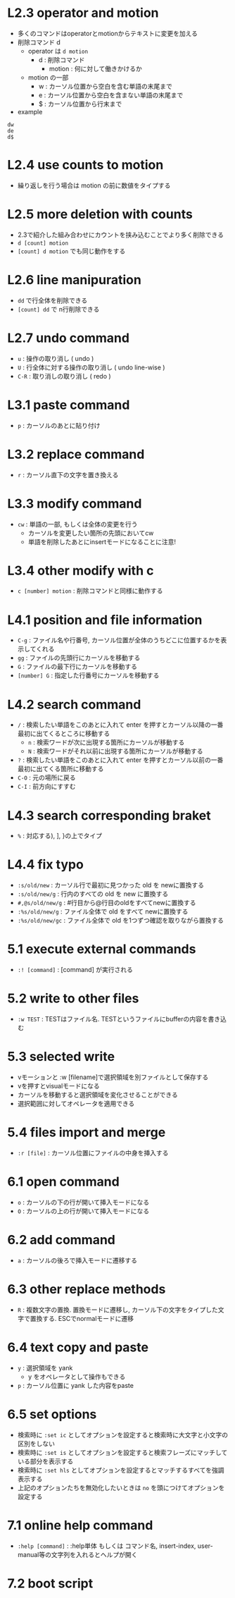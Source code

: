 # L2.3 operator and motion
- 多くのコマンドはoperatorとmotionからテキストに変更を加える
- 削除コマンド d
	- operator は `d motion`
	  - d : 削除コマンド
		- motion : 何に対して働きかけるか
	- motion の一部
		- w : カーソル位置から空白を含む単語の末尾まで
		- e : カーソル位置から空白を含まない単語の末尾まで
		- $ : カーソル位置から行末まで
- example
```
dw
de
d$
```

# L2.4 use counts to motion
- 繰り返しを行う場合は motion の前に数値をタイプする

# L2.5 more deletion with counts
- 2.3で紹介した組み合わせにカウントを挟み込むことでより多く削除できる
- `d [count] motion`
- `[count] d motion` でも同じ動作をする

# L2.6 line manipuration
- `dd` で行全体を削除できる
- `[count] dd` で n行削除できる

# L2.7 undo command
- `u` : 操作の取り消し ( undo )
- `U` : 行全体に対する操作の取り消し ( undo line-wise )
- `C-R` : 取り消しの取り消し ( redo )

# L3.1 paste command
- `p` : カーソルのあとに貼り付け

# L3.2 replace command
- `r` : カーソル直下の文字を置き換える

# L3.3 modify command
- `cw` : 単語の一部, もしくは全体の変更を行う
	- カーソルを変更したい箇所の先頭においてcw
	- 単語を削除したあとにinsertモードになることに注意!

# L3.4 other modify with c
- `c [number] motion` : 削除コマンドと同様に動作する

# L4.1 position and file information
- `C-g` : ファイル名や行番号, カーソル位置が全体のうちどこに位置するかを表示してくれる
- `gg` : ファイルの先頭行にカーソルを移動する
- `G` : ファイルの最下行にカーソルを移動する
- `[number] G` : 指定した行番号にカーソルを移動する

# L4.2 search command
- `/` : 検索したい単語をこのあとに入れて enter を押すとカーソル以降の一番最初に出てくるところに移動する
	- `n` : 検索ワードが次に出現する箇所にカーソルが移動する
	- `N` : 検索ワードがそれ以前に出現する箇所にカーソルが移動する
- `?` : 検索したい単語をこのあとに入れて enter を押すとカーソル以前の一番最初に出てくる箇所に移動する
- `C-O` : 元の場所に戻る
- `C-I` : 前方向にすすむ

# L4.3 search corresponding braket
- `%` : 対応する), ], }の上でタイプ

# L4.4 fix typo
- `:s/old/new` : カーソル行で最初に見つかった old を newに置換する
- `:s/old/new/g` : 行内のすべての old を new に置換する
- `#,@s/old/new/g` : #行目から@行目のoldをすべてnewに置換する
- `:%s/old/new/g` : ファイル全体で old をすべて newに置換する
- `:%s/old/new/gc` : ファイル全体で old を1つずつ確認を取りながら置換する

# 5.1 execute external commands
- `:! [command]` : [command] が実行される

# 5.2 write to other files
- `:w TEST` : TESTはファイル名. TESTというファイルにbufferの内容を書き込む

# 5.3 selected write
- vモーションと :w [filename]で選択領域を別ファイルとして保存する
- vを押すとvisualモードになる
- カーソルを移動すると選択領域を変化させることができる
- 選択範囲に対してオペレータを適用できる

# 5.4 files import and merge
- `:r [file]` : カーソル位置にファイルの中身を挿入する

# 6.1 open command
- `o` : カーソルの下の行が開いて挿入モードになる
- `O` : カーソルの上の行が開いて挿入モードになる

# 6.2 add command
- `a` : カーソルの後ろで挿入モードに遷移する

# 6.3 other replace methods
- `R` : 複数文字の置換. 置換モードに遷移し, カーソル下の文字をタイプした文字で置換する. ESCでnormalモードに遷移

# 6.4 text copy and paste
- `y` : 選択領域を yank
	- y をオペレータとして操作もできる
- `p` : カーソル位置に yank した内容をpaste

# 6.5 set options
- 検索時に `:set ic` としてオプションを設定すると検索時に大文字と小文字の区別をしない
- 検索時に `:set is` としてオプションを設定すると検索フレーズにマッチしている部分を表示する
- 検索時に `:set hls` としてオプションを設定するとマッチするすべてを強調表示する
- 上記のオプションたちを無効化したいときは `no` を頭につけてオプションを設定する

# 7.1 online help command
- `:help [command]` : :help単体 もしくは コマンド名, insert-index, user-manual等の文字列を入れるとヘルプが開く

# 7.2 boot script
